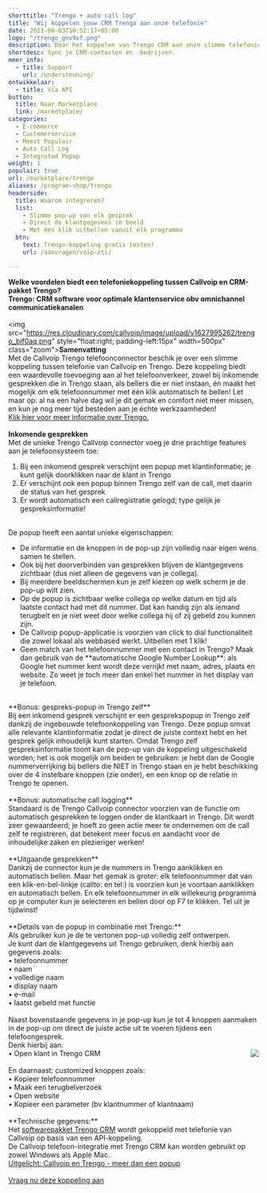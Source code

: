 ```yaml
---
shorttitle: "Trengo + auto call log"
title: "Wij koppelen jouw CRM Trengo aan onze telefonie"
date: 2021-06-03T16:52:17+05:00
logo: "/trengo_gnv9vf.png"
description: Door het koppelen van Trengo CRM aan onze slimme telefonie werk je een stuk efficienter.
shortdesc: Sync je CRM-contacten en -bedrijven.
meer_info:
  - title: Support
    url: /ondersteuning/
ontwikkelaar:
  - title: Via API
button:
  title: Naar Marketplace
  link: /marketplace/
categories:
  - E-commerce
  - Customerservice
  - Meest Populair
  - Auto Call Log
  - Integrated Popup
weight: 1
populair: true
url: /marketplace/trengo
aliases: /program-shop/trengo
headerside:
  title: Waarom integreren?
  list:
    - Slimme pop-up van elk gesprek
    - Direct de klantgegevens in beeld
    - Met één klik uitbellen vanuit elk programma
  btn:
    text: Trengo-koppeling gratis testen?
    url: /aanvragen/voip-cti/

---
```


**Welke voordelen biedt een telefoniekoppeling tussen Callvoip en CRM-pakket Trengo?<br>
Trengo: CRM software voor optimale klantenservice obv omnichannel communicatiekanalen**<br>
<br>
<img src="https://res.cloudinary.com/callvoip/image/upload/v1627995262/trengo_bif0aq.png" style="float:right; padding-left:15px" width=500px" class="zoom">**Samenvatting**<br>
Met de Callvoip Trengo telefoonconnector beschik je over een slimme koppeling tussen telefonie van Callvoip en Trengo. Deze koppeling biedt een waardevolle toevoeging aan al het telefoonverkeer, zowel bij inkomende gesprekken die in Trengo staan, als bellers die er niet instaan, én maakt het mogelijk om elk telefoonnummer met één klik automatisch te bellen! Let maar op: al na een halve dag wil je dit gemak en comfort niet meer missen, en kun je nog meer tijd besteden aan je échte werkzaamheden!<br>
<a href="https://trengo.com/en/getdemo?ref=marieketimmer" target="_blank">Klik hier voor meer informatie over Trengo.</a><br>
<br>
**Inkomende gesprekken**<br>
Met de unieke Trengo Callvoip connector voeg je drie prachtige features aan je telefoonsysteem toe:<br>
1. Bij een inkomend gesprek verschijnt een popup met klantinformatie; je kunt gelijk doorklikken naar de klant in Trengo<br>
2. Er verschijnt ook een popup binnen Trengo zelf van de call, met daarin de status van het gesprek <br>
3. Er wordt automatisch een callregistratie gelogd; type gelijk je gespreksinformatie!<br>
<br>
De popup heeft een aantal unieke eigenschappen: <br>
<div class="usp-list">
<ul>
<li>De informatie en de knoppen in de pop-up zijn volledig naar eigen wens samen te stellen.</li>
<li>Ook bij het doorverbinden van gesprekken blijven de klantgegevens zichtbaar (dus niet alleen de gegevens van je collega).</li>
<li>Bij meerdere beeldschermen kun je zelf kiezen op welk scherm je de pop-up wilt zien.</li>
<li>Op de popup is zichtbaar welke collega op welke datum en tijd als laatste contact had met dit nummer. Dat kan handig zijn als iemand terugbelt en je niet weet door welke collega hij of zij gebeld zou kunnen zijn.</li>
<li>De Callvoip popup-applicatie is voorzien van click to dial functionaliteit die zowel lokaal als webbased werkt. Uitbellen met 1 klik!</li>
<li>Geen match van het telefoonnummer met een contact in Trengo? Maak dan gebruik van de **automatische Google Number Lookup**: als Google het nummer kent wordt deze verrijkt met naam, adres, plaats en website. Zo weet je toch meer dan enkel het nummer in het display van je telefoon.</li>
</ul>
</div>
<br>
**Bonus: gespreks-popup in Trengo zelf**<br>
Bij een inkomend gesprek verschijnt er een gesprekspopup in Trengo zelf dankzij de ingebouwde telefoonkoppeling van Trengo. Deze popup omvat alle relevante klantinformatie zodat je direct de juiste context hebt en het gesprek gelijk inhoudelijk kunt starten. Omdat Trengo zelf gespreksinformatie toont kan de pop-up van de koppeling uitgeschakeld worden; het is ook mogelijk om beiden te gebruiken: je hebt dan de Google nummerverrijking bij bellers die NIET in Trengo staan en je hebt beschikking over de 4 instelbare knoppen (zie onder), en een knop op de relatie in Trengo te openen. <br>
<br>
**Bonus: automatische call logging**<br>
Standaard is de Trengo Callvoip connector voorzien van de functie om automatisch gesprekken te loggen onder de klantkaart in Trengo. Dit wordt zeer gewaardeerd; je hoeft zo geen actie meer te ondernemen om de call zelf te registreren, dat betekent meer focus en aandacht voor de inhoudelijke zaken en plezieriger werken!<br>
<br>
**Uitgaande gesprekken**<br>
Dankzij de connector kun je de nummers in Trengo aanklikken en automatisch bellen. Maar het gemak is groter: elk telefoonnummer dat van een klik-en-bel-linkje (callto: en tel:) is voorzien kun je voortaan aanklikken en automatisch bellen. En elk telefoonnummer in elk willekeurig programma op je computer kun je selecteren en bellen door op F7 te klikken. Tel uit je tijdwinst! <br>
<br>
**Details van de popup in combinatie met Trengo:**<br>
Als gebruiker kun je de te vertonen pop-up volledig zelf ontwerpen. <br>
Je kunt dan de klantgegevens uit Trengo gebruiken, denk hierbij aan gegevens zoals: <br>
&bull; telefoonnummer <br>
&bull; naam <br>
&bull; volledige naam <br>
&bull; display naam <br>
&bull; e-mail <br>
&bull; laatst gebeld met functie<br>
<br>
Naast bovenstaande gegevens in je pop-up kun je tot 4 knoppen aanmaken in de pop-up om direct de juiste actie uit te voeren tijdens een telefoongesprek. <br>
Denk hierbij aan:<br><img src="https://res.cloudinary.com/callvoip/image/upload/popup_crm_jmr7fc.png" style="float:right">
• Open klant in Trengo CRM<br>
<br>
En daarnaast: customized knoppen zoals: <br>
• Kopieer telefoonnummer<br>
• Maak een terugbelverzoek<br>
• Open website <br>
• Kopieer een parameter (bv klantnummer of klantnaam) <br>
<br>
**Technische gegevens:**<br>
Het <a href="https://trengo.com/en/getdemo?ref=marieketimmer" target="_blank">softwarepakket Trengo CRM</a> wordt gekoppeld met telefonie van Callvoip op basis van een API-koppeling.<br>
De Callvoip telefoon-integratie met Trengo CRM kan worden gebruikt op zowel Windows als Apple Mac.<br><a href="https://www.callvoip.nl/nieuws/trengo-en-callvoip/">Uitgelicht: Callvoip en Trengo - meer dan een popup</a>
<br><br><a href="/aanvragen/voip-cti/" class="button">Vraag nu deze koppeling aan</a>
